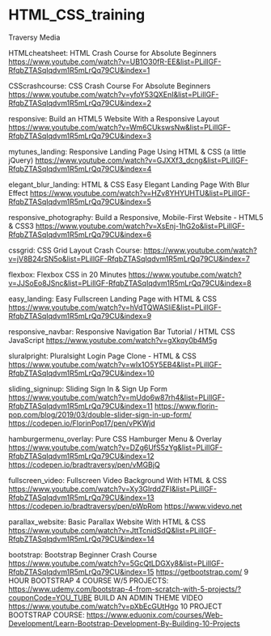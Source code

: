 # HTML_CSS_training

Traversy Media

HTMLcheatsheet:
HTML Crash Course for Absolute Beginners
https://www.youtube.com/watch?v=UB1O30fR-EE&list=PLillGF-RfqbZTASqIqdvm1R5mLrQq79CU&index=1

CSScrashcourse:
CSS Crash Course For Absolute Beginners
https://www.youtube.com/watch?v=yfoY53QXEnI&list=PLillGF-RfqbZTASqIqdvm1R5mLrQq79CU&index=2

responsive:
Build an HTML5 Website With a Responsive Layout
https://www.youtube.com/watch?v=Wm6CUkswsNw&list=PLillGF-RfqbZTASqIqdvm1R5mLrQq79CU&index=3

mytunes_landing:
Responsive Landing Page Using HTML & CSS (a little jQuery)
https://www.youtube.com/watch?v=GJXXf3_dcng&list=PLillGF-RfqbZTASqIqdvm1R5mLrQq79CU&index=4

elegant_blur_landing:
HTML & CSS Easy Elegant Landing Page With Blur Effect
https://www.youtube.com/watch?v=HZv8YHYUHTU&list=PLillGF-RfqbZTASqIqdvm1R5mLrQq79CU&index=5

responsive_photography:
Build a Responsive, Mobile-First Website - HTML5 & CSS3
https://www.youtube.com/watch?v=XsEnj-1hG2o&list=PLillGF-RfqbZTASqIqdvm1R5mLrQq79CU&index=6

cssgrid:
CSS Grid Layout Crash Course:
https://www.youtube.com/watch?v=jV8B24rSN5o&list=PLillGF-RfqbZTASqIqdvm1R5mLrQq79CU&index=7

flexbox:
Flexbox CSS in 20 Minutes
https://www.youtube.com/watch?v=JJSoEo8JSnc&list=PLillGF-RfqbZTASqIqdvm1R5mLrQq79CU&index=8

easy_landing:
Easy Fullscreen Landing Page with HTML & CSS
https://www.youtube.com/watch?v=hVdTQWASliE&list=PLillGF-RfqbZTASqIqdvm1R5mLrQq79CU&index=9

responsive_navbar:
Responsive Navigation Bar Tutorial / HTML CSS JavaScript
https://www.youtube.com/watch?v=gXkqy0b4M5g

sluralpright:
Pluralsight Login Page Clone - HTML & CSS
https://www.youtube.com/watch?v=wIx1O5Y5EB4&list=PLillGF-RfqbZTASqIqdvm1R5mLrQq79CU&index=10

sliding_signinup:
Sliding Sign In & Sign Up Form
https://www.youtube.com/watch?v=mUdo6w87rh4&list=PLillGF-RfqbZTASqIqdvm1R5mLrQq79CU&index=11
https://www.florin-pop.com/blog/2019/03/double-slider-sign-in-up-form/
https://codepen.io/FlorinPop17/pen/vPKWjd

hamburgermenu_overlay:
Pure CSS Hamburger Menu & Overlay
https://www.youtube.com/watch?v=DZg6UfS5zYg&list=PLillGF-RfqbZTASqIqdvm1R5mLrQq79CU&index=12
https://codepen.io/bradtraversy/pen/vMGBjQ

fullscreen_video:
Fullscreen Video Background With HTML & CSS
https://www.youtube.com/watch?v=Xy3GlrddZFI&list=PLillGF-RfqbZTASqIqdvm1R5mLrQq79CU&index=13
https://codepen.io/bradtraversy/pen/pWpRom
https://www.videvo.net

parallax_website:
Basic Parallax Website With HTML & CSS
https://www.youtube.com/watch?v=JttTcnidSdQ&list=PLillGF-RfqbZTASqIqdvm1R5mLrQq79CU&index=14

bootstrap:
Bootstrap Beginner Crash Course
https://www.youtube.com/watch?v=5GcQtLDGXy8&list=PLillGF-RfqbZTASqIqdvm1R5mLrQq79CU&index=15
https://getbootstrap.com/
9 HOUR BOOTSTRAP 4 COURSE W/5 PROJECTS:
https://www.udemy.com/bootstrap-4-from-scratch-with-5-projects/?couponCode=YOU_TUBE
BUILD AN ADMIN THEME VIDEO
https://www.youtube.com/watch?v=pXbEcGUtHgo
10 PROJECT BOOTSTRAP COURSE:
https://www.eduonix.com/courses/Web-Development/Learn-Bootstrap-Development-By-Building-10-Projects